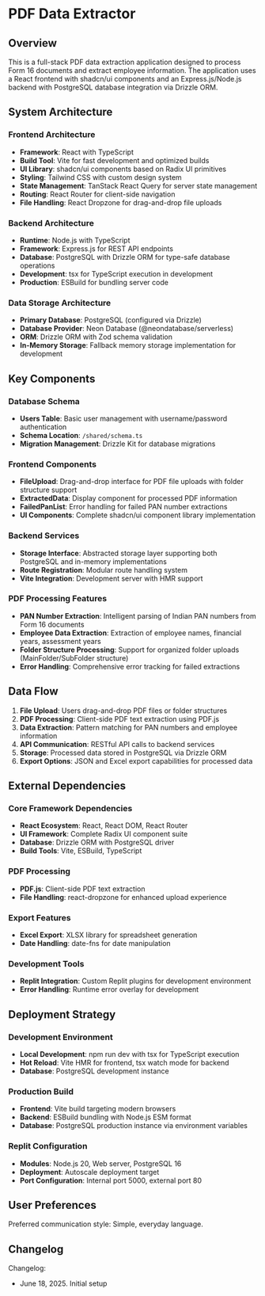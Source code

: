 # PDF Data Extractor

## Overview

This is a full-stack PDF data extraction application designed to process Form 16 documents and extract employee information. The application uses a React frontend with shadcn/ui components and an Express.js/Node.js backend with PostgreSQL database integration via Drizzle ORM.

## System Architecture

### Frontend Architecture
- **Framework**: React with TypeScript
- **Build Tool**: Vite for fast development and optimized builds
- **UI Library**: shadcn/ui components based on Radix UI primitives
- **Styling**: Tailwind CSS with custom design system
- **State Management**: TanStack React Query for server state management
- **Routing**: React Router for client-side navigation
- **File Handling**: React Dropzone for drag-and-drop file uploads

### Backend Architecture
- **Runtime**: Node.js with TypeScript
- **Framework**: Express.js for REST API endpoints
- **Database**: PostgreSQL with Drizzle ORM for type-safe database operations
- **Development**: tsx for TypeScript execution in development
- **Production**: ESBuild for bundling server code

### Data Storage Architecture
- **Primary Database**: PostgreSQL (configured via Drizzle)
- **Database Provider**: Neon Database (@neondatabase/serverless)
- **ORM**: Drizzle ORM with Zod schema validation
- **In-Memory Storage**: Fallback memory storage implementation for development

## Key Components

### Database Schema
- **Users Table**: Basic user management with username/password authentication
- **Schema Location**: `/shared/schema.ts`
- **Migration Management**: Drizzle Kit for database migrations

### Frontend Components
- **FileUpload**: Drag-and-drop interface for PDF file uploads with folder structure support
- **ExtractedData**: Display component for processed PDF information
- **FailedPanList**: Error handling for failed PAN number extractions
- **UI Components**: Complete shadcn/ui component library implementation

### Backend Services
- **Storage Interface**: Abstracted storage layer supporting both PostgreSQL and in-memory implementations
- **Route Registration**: Modular route handling system
- **Vite Integration**: Development server with HMR support

### PDF Processing Features
- **PAN Number Extraction**: Intelligent parsing of Indian PAN numbers from Form 16 documents
- **Employee Data Extraction**: Extraction of employee names, financial years, assessment years
- **Folder Structure Processing**: Support for organized folder uploads (MainFolder/SubFolder structure)
- **Error Handling**: Comprehensive error tracking for failed extractions

## Data Flow

1. **File Upload**: Users drag-and-drop PDF files or folder structures
2. **PDF Processing**: Client-side PDF text extraction using PDF.js
3. **Data Extraction**: Pattern matching for PAN numbers and employee information
4. **API Communication**: RESTful API calls to backend services
5. **Storage**: Processed data stored in PostgreSQL via Drizzle ORM
6. **Export Options**: JSON and Excel export capabilities for processed data

## External Dependencies

### Core Framework Dependencies
- **React Ecosystem**: React, React DOM, React Router
- **UI Framework**: Complete Radix UI component suite
- **Database**: Drizzle ORM with PostgreSQL driver
- **Build Tools**: Vite, ESBuild, TypeScript

### PDF Processing
- **PDF.js**: Client-side PDF text extraction
- **File Handling**: react-dropzone for enhanced upload experience

### Export Features
- **Excel Export**: XLSX library for spreadsheet generation
- **Date Handling**: date-fns for date manipulation

### Development Tools
- **Replit Integration**: Custom Replit plugins for development environment
- **Error Handling**: Runtime error overlay for development

## Deployment Strategy

### Development Environment
- **Local Development**: npm run dev with tsx for TypeScript execution
- **Hot Reload**: Vite HMR for frontend, tsx watch mode for backend
- **Database**: PostgreSQL development instance

### Production Build
- **Frontend**: Vite build targeting modern browsers
- **Backend**: ESBuild bundling with Node.js ESM format
- **Database**: PostgreSQL production instance via environment variables

### Replit Configuration
- **Modules**: Node.js 20, Web server, PostgreSQL 16
- **Deployment**: Autoscale deployment target
- **Port Configuration**: Internal port 5000, external port 80

## User Preferences

Preferred communication style: Simple, everyday language.

## Changelog

Changelog:
- June 18, 2025. Initial setup